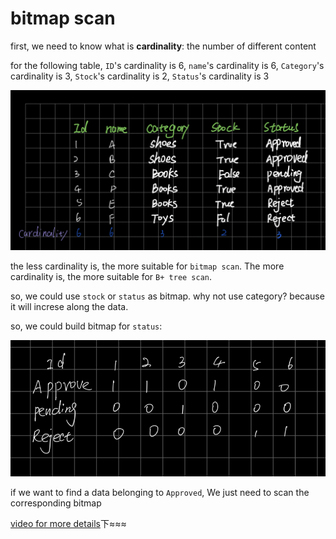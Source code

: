 # bitmap scan

first, we need to know what is **cardinality**: the number of different content

for the following table, `ID`'s cardinality is 6, `name`'s cardinality is 6, `Category`'s cardinality is 3, `Stock`'s cardinality is 2, `Status`'s cardinality is 3

![10](../../../Image/database/10.png)

the less cardinality is, the more suitable for `bitmap scan`. The more cardinality is, the more suitable for `B+ tree scan`.

so, we could use `stock` or `status` as bitmap. why not use category? because it will increse along the data.

so, we could build bitmap for `status`:

![11](../../../Image/database/11.png)

if we want to find a data belonging to `Approved`, We just need to scan the corresponding bitmap

[video for more details](https://www.youtube.com/watch?v=5-JYVeM3IQg)下≈≈≈